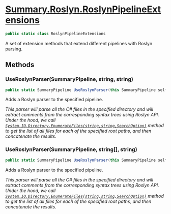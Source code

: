 # [Summary.Roslyn.RoslynPipelineExtensions](../src/Plugins/Roslyn/RoslynPipelineExtensions.cs#L12)
```cs
public static class RoslynPipelineExtensions
```

A set of extension methods that extend different pipelines with Roslyn parsing.

## Methods
### UseRoslynParser(SummaryPipeline, string, string)
```cs
public static SummaryPipeline UseRoslynParser(this SummaryPipeline self, string source, string pattern = "*.cs")
```

Adds a Roslyn parser to the specified pipeline.

_This parser will parse all the C# files in the specified directory_
_and will extract comments from the corresponding syntax trees using Roslyn API._
_<para/>_
_Under the hood, we call [`System.IO.Directory.EnumerateFiles(string,string,SearchOption)`](./System.IO.Directory.EnumerateFiles(string,string,SearchOption).md) method_
_to get the list of all files for each of the specified root paths, and then concatenate the results._

### UseRoslynParser(SummaryPipeline, string[], string)
```cs
public static SummaryPipeline UseRoslynParser(this SummaryPipeline self, string[] sources, string pattern = "*.cs")
```

Adds a Roslyn parser to the specified pipeline.

_This parser will parse all the C# files in the specified directory_
_and will extract comments from the corresponding syntax trees using Roslyn API._
_<para/>_
_Under the hood, we call [`System.IO.Directory.EnumerateFiles(string,string,SearchOption)`](./System.IO.Directory.EnumerateFiles(string,string,SearchOption).md) method_
_to get the list of all files for each of the specified root paths, and then concatenate the results._

